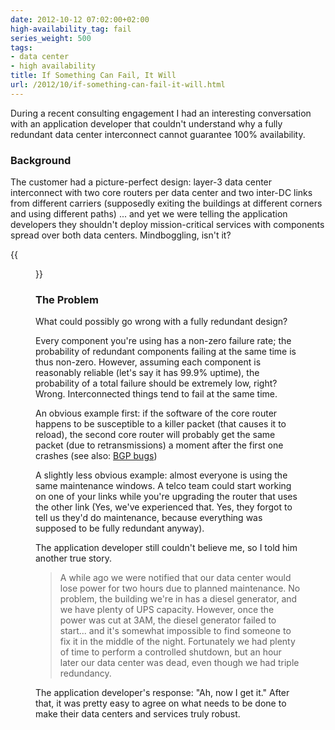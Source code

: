 ```yaml
---
date: 2012-10-12 07:02:00+02:00
high-availability_tag: fail
series_weight: 500
tags:
- data center
- high availability
title: If Something Can Fail, It Will
url: /2012/10/if-something-can-fail-it-will.html
---
```

During a recent consulting engagement I had an interesting conversation with an application developer that couldn't understand why a fully redundant data center interconnect cannot guarantee 100% availability.
<!--more-->
### Background

The customer had a picture-perfect design: layer-3 data center interconnect with two core routers per data center and two inter-DC links from different carriers (supposedly exiting the buildings at different corners and using different paths) \... and yet we were telling the application developers they shouldn't deploy mission-critical services with components spread over both data centers. Mindboggling, isn't it?

{{<figure src="/2012/10/s400-RedundantDCI.png" caption="Fully redundant data center design">}}

### The Problem

What could possibly go wrong with a fully redundant design?

Every component you\'re using has a non-zero failure rate; the probability of redundant components failing at the same time is thus non-zero. However, assuming each component is reasonably reliable (let's say it has 99.9% uptime), the probability of a total failure should be extremely low, right? Wrong. Interconnected things tend to fail at the same time.

An obvious example first: if the software of the core router happens to be susceptible to a killer packet (that causes it to reload), the second core router will probably get the same packet (due to retransmissions) a moment after the first one crashes (see also: [BGP bugs](/2009/02/root-cause-analysis-oversized-as-paths.html))

A slightly less obvious example: almost everyone is using the same maintenance windows. A telco team could start working on one of your links while you're upgrading the router that uses the other link (Yes, we've experienced that. Yes, they forgot to tell us they'd do maintenance, because everything was supposed to be fully redundant anyway).

The application developer still couldn't believe me, so I told him another true story.

> A while ago we were notified that our data center would lose power for two hours due to planned maintenance. No problem, the building we're in has a diesel generator, and we have plenty of UPS capacity. However, once the power was cut at 3AM, the diesel generator failed to start... and it's somewhat impossible to find someone to fix it in the middle of the night. Fortunately we had plenty of time to perform a controlled shutdown, but an hour later our data center was dead, even though we had triple redundancy.

The application developer's response: "Ah, now I get it." After that, it was pretty easy to agree on what needs to be done to make their data centers and services truly robust.
